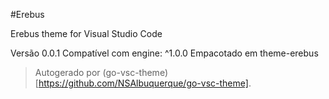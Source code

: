 #Erebus

Erebus theme for Visual Studio Code

Versão 0.0.1
Compatível com engine: ^1.0.0
Empacotado em theme-erebus

> Autogerado por (go-vsc-theme)[https://github.com/NSAlbuquerque/go-vsc-theme].